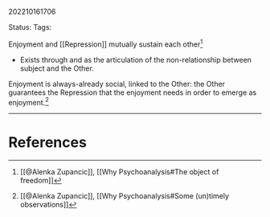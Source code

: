 202210161706

Status: 
Tags: 

Enjoyment and [[Repression]] mutually sustain each other[^2]
* Exists through and as the articulation of the non-relationship between subject and the Other.

Enjoyment is always-already social, linked to the Other: the Other guarantees the Repression that the enjoyment needs in order to emerge as enjoyment.[^1]

---
# References

[^1]: [[@Alenka Zupancic]], [[Why Psychoanalysis#Some (un)timely observations]]
[^2]: [[@Alenka Zupancic]], [[Why Psychoanalysis#The object of freedom]]
